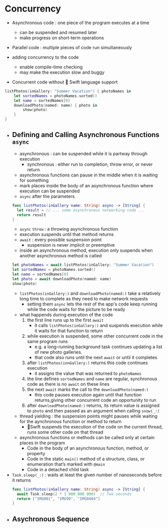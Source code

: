 # Concurrency
* Asynchronous code : one piece of the program executes at a time
  * can be suspended and resumed later
  * make progress on short-term operations
* Parallel code : multiple pieces of code run simultaneously

* adding concurrency to the code
  * enable compile-time checking
  * may make the execution slow and buggy 
* Concurrent code without  Swift language support
```swift
listPhotos(inGallery: "Summer Vacation") { photoNames in
    let sortedNames = photoNames.sorted()
    let name = sortedNames[0]
    downloadPhoto(named: name) { photo in
        show(photo)
    }
}
```
* ## Defining and Calling Asynchronous Functions `async`
  * asynchronous : can be suspended while it is partway through execution
    * synchronous : either run to completion, throw error, or never return
  * asynchronous functions can pause in the middle when it is waiting for something
  * mark places inside the body of an asynchronous function where execution can be suspended
  * `async` after the parameters
  ```swift
  func listPhotos(inGallery name: String) async -> [String] {
    let result = // ... some asynchronous networking code ...
    return result
  }
  ```
  * `async` `throw` : a throwing asynchronous function
  * execution suspends until that method returns
  * `await` : every possible suspension point
    * suspension is never implicit or preemptive
  * inside an asynchronous method, execution only suspends when another asynchronous method is called
  ```swift
  let photoNames = await listPhotos(inGallery: "Summer Vacation")
  let sortedNames = photoNames.sorted()
  let name = sortedNames[0]
  let photo = await downloadPhoto(named: name)
  show(photo)
  ```
  * `listPhotos(inGallery:)` and `downloadPhoto(named:)` take a relatively long time to complete as they need to make network requests
    * setting them `async` lets the rest of the app's code keep running while the code waits for the picture to be ready
  * what happends during execution of the code
    1. the first line runs up to the first `await` 
       * it calls `listPhotos(inGallery:)` and suspends execution while it waits for that function to return
    2. while execution is suspended, some other concurrent code in the same program runs
       *  e.g. a long-running background task continues updating a list of new photo galleries.
       *  that code also runs until the next `await` or until it completes
    3.  after `listPhotos(innGallery:)` returns this code continues execution 
        * it assigns the value that was returned to `photoNames`
    4. the line defines `sortedNames` and `name` are regular, synchronous code as there is no `await` on these lines
    5. the next `await` marks the call to the `downloadPhoto(named:)` 
       * this code pauses execution again until that function returns,giving other concurrent code an opportunity to run
    6. after `downloadPhoto(named:)` returns, its return value is assigned to `photo` and then passed as an argument when calling `snow(_:)`
  * thread yielding : the suspension points might pauses while waiting for the aynchronous function or method to return
    * Swift suspends the execution of the code on the current thread, runs some other code on that thread
  * asynchronous functions or methods can be called only at certain places in the program 
    * Code in the body of an asynchronous function, method, or property
    * Code in the static `main()` method of a structure, class, or enumeration that’s marked with `@main`
    * Code in a detached child task
* `Task.sleep(_:)` : waits at least the given number of nanoseconds before it returns
  ```swift
  func listPhotos(inGallery name: String) async -> [String] {
    await Task.sleep(2 * 1_000_000_000)  // Two seconds
    return ["IMG001", "IMG99", "IMG0404"]
  }
  ```
* ## Asychronous Sequence

